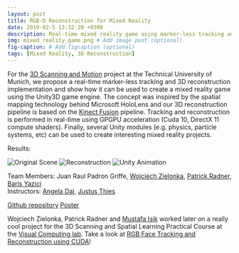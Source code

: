 ```yaml
---
layout: post
title: RGB-D Reconstruction for Mixed Reality
date: 2019-02-5 13:32:20 +0300
description: Real-time mixed reality game using marker-less tracking and 3D reconstruction based on Kinect Fusion pipeline and several Unity modules. # Add post description (optional)
img: mixed_reality_game.png # Add image post (optional)
fig-caption: # Add figcaption (optional)
tags: [Mixed Reality, 3D Reconstruction]
---
```


For the [3D Scanning and Motion](https://www.in.tum.de/cg/teaching/winter-term-1718/3d-scanning-motion-capture/) project at the Technical University of Munich, we propose a real-time marker-less tracking and 3D reconstruction implementation and show how it can be used to create a mixed reality game using the Unity3D game engine. The concept was inspired by the spatial mapping technology behind Microsoft HoloLens and our 3D reconstruction pipeline is based on the [Kinect Fusion](https://www.microsoft.com/en-us/research/wp-content/uploads/2016/02/ismar2011.pdf) pipeline. Tracking and reconstruction is performed in real-time using GPGPU acceleration (Cuda 10, DirectX 11 compute shaders). Finally, several Unity modules (e.g. physics, particle systems, etc) can be used to create interesting mixed reality projects.

Results:

![Original Scene]({{site.baseurl}}/assets/img/table.png)
![Reconstruction]({{site.baseurl}}/assets/img/table_reconstruction.png)
![Unity Animation]({{site.baseurl}}/assets/img/table_unity.png)

Team Members: Juan Raul Padron Griffe, [Wojciech Zielonka](https://github.com/Zielon), [Patrick Radner](https://github.com/Mirjang), [Baris Yazici](https://github.com/BarisYazici)  
Instructors: [Angela Dai](https://www.3dunderstanding.org/), [Justus Thies](https://justusthies.github.io/)

[Github repository](https://github.com/Zielon/3DScanning) [Poster](https://drive.google.com/file/d/12FBuPVAHjvw5ScHcjpfj3ThMdQe9MjQ2/view?usp=sharing)

Wojciech Zielonka, Patrick Radner and [Mustafa Isik](https://www.mustafaisik.net/) worked later on a really cool project for the 3D Scanning and Spatial Learning Practical Course at the [Visual Computing lab](https://www.niessnerlab.org/). Take a look at [RGB Face Tracking and Reconstruction using CUDA](https://github.com/isikmustafa/face-tracking)!

